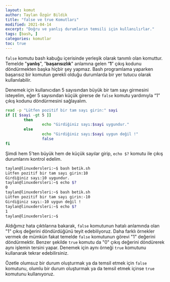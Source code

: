 ```yaml
---
layout: komut
author: Taylan Özgür Bildik
title: "false ve true Komutları"
modified: 2021-04-14
excerpt: "Doğru ve yanlış durumların temsili için kullanılırlar."
tags: [bash, ]
categories: komutlar 
toc: true 
---
```



`false` komutu bash kabuğu içerisinde yerleşik olarak tanımlı olan komuttur. Temelde "**yanlış**", "**başarısızlık**" anlamına gelen “**1**” çıkış kodunu döndürmekten başka hiçbir şey yapmaz. Bash programlama yaparken başarısız bir komutun gerekli olduğu durumlarda bir yer tutucu olarak kullanılabilir. 

Denemek için kullanıcıdan 5  sayısından büyük bir tam sayı girmesini isteyelim, eğer 5 sayısından küçük girerse de `false` komutu yardımıyla “1” çıkış kodunu döndürmesini sağlayalım. 

```bash
read -p "Lütfen pozitif bir tam sayı girin:" sayi
if [[ $sayi -gt 5 ]]
        then
                echo "Girdiğiniz sayı:$sayi uygundur."
        else
                echo "Girdiğiniz sayı:$sayi uygun değil !"
                false
fi
```

Şimdi hem 5'ten büyük hem de küçük sayılar girip, `echo $?` komutu ile çıkış durumlarını kontrol edelim.

```bash
taylan@linuxdersleri:~$ bash betik.sh 
Lütfen pozitif bir tam sayı girin:10
Girdiğiniz sayı:10 uygundur.
taylan@linuxdersleri:~$ echo $?
0
taylan@linuxdersleri:~$ bash betik.sh 
Lütfen pozitif bir tam sayı girin:-10
Girdiğiniz sayı:-10 uygun değil !
taylan@linuxdersleri:~$ echo $?
1
taylan@linuxdersleri:~$
```

Aldığımız hata çıktılarına bakarak, `false` komutunun hatalı anlamında olan "1" çıkış değerini döndürdüğünü teyit edebiliyoruz. Daha farklı örnekler vermek de mümkün fakat temelde `false` komutunun görevi "1" değerini döndürmektir. Benzer şekilde `true` komutu da "0" çıkış değerini döndürerek aynı işlemin tersini yapar. Denemek için aynı örneği `true` komutunu kullanarak tekrar edebilirsiniz. 

Özetle olumsuz bir durum oluşturmak ya da temsil etmek için `false` komutunu, olumlu bir durum oluşturmak ya da temsil etmek içinse `true` komutunu kullanıyoruz.